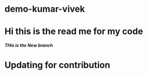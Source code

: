 # demo-kumar-vivek
# Hi this is the read me for my code

##### THis is the New branch

# Updating for contribution 

